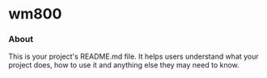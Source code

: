 wm800
=====

### About

This is your project's README.md file. It helps users understand what your
project does, how to use it and anything else they may need to know.